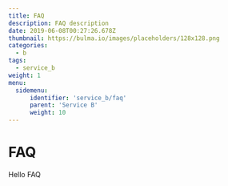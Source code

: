 ```yaml
---
title: FAQ
description: FAQ description
date: 2019-06-08T00:27:26.678Z
thumbnail: https://bulma.io/images/placeholders/128x128.png
categories:
  - b
tags:
  - service_b
weight: 1
menu:
  sidemenu:
      identifier: 'service_b/faq'
      parent: 'Service B'
      weight: 10
---
```


# FAQ
Hello FAQ
